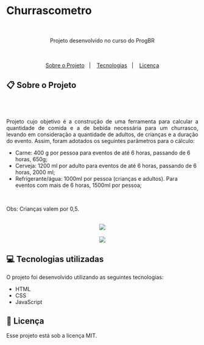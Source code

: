 # Churrascometro
<br>
<br>
<div align="center">
   Projeto desenvolvido no curso do ProgBR
</div>
<br>
<br>
<p align="center">
  <a href="#clipboard-sobre-o-projeto">Sobre o Projeto</a>&nbsp;&nbsp;&nbsp;|&nbsp;&nbsp;&nbsp;
  <a href="#computer-tecnologias-utilizadas">Tecnologias</a>&nbsp;&nbsp;&nbsp;|&nbsp;&nbsp;&nbsp;
  <a href="#closed-book-licença">Licença</a>
</p>


## :clipboard: Sobre o Projeto

<br>
<br>
<p align="justify">        
      Projeto cujo objetivo é a construção de uma ferramenta para calcular a quantidade de comida e a de bebida necessária para um churrasco, levando em consideração a quantidade de adultos, de crianças e a duração do evento. Assim, foram adotados os seguintes parâmetros para o cálculo:

- Carne: 400 g por pessoa para eventos de até 6 horas, passando de 6 horas, 650g;
- Cerveja: 1200 ml por adulto para eventos de até 6 horas, passando de 6 horas, 2000 ml;
- Refrigerante/água: 1000ml por pessoa (crianças e adultos). Para eventos com mais de 6 horas, 1500ml por pessoa;
 
<br>

Obs: Crianças valem por 0,5. 
</p>
<br>
<div align="center">
   <img src="https://user-images.githubusercontent.com/97189415/151869367-552ddfa7-4a98-4229-b9bb-e2f1d2a06337.png">
   <br>
   <br>
   <img src="https://user-images.githubusercontent.com/97189415/151869388-4fc9be62-5550-44cc-bce6-ea8d63097cc1.png">
</div>


## :computer: Tecnologias utilizadas

O projeto foi desenvolvido utilizando as seguintes tecnologias:

- HTML
- CSS
- JavaScript

## :closed_book: Licença

Esse projeto está sob a licença MIT.
